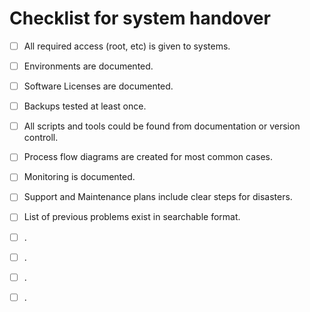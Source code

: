 # Checklist for system handover
- [ ] All required access (root, etc) is given to systems.
- [ ] Environments are documented.
- [ ] Software Licenses are documented.
- [ ] Backups tested at least once.
- [ ] All scripts and tools could be found from documentation or version controll.
- [ ] Process flow diagrams are created for most common cases.
- [ ] Monitoring is documented.
- [ ] Support and Maintenance plans include clear steps for disasters.
- [ ] List of previous problems exist in searchable format.
- [ ] .
- [ ] .
- [ ] .
- [ ] .

